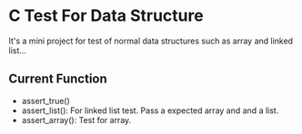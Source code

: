# C Test For Data Structure

It's a mini project for test of normal data structures such as array and linked list...

## Current Function

- assert_true()
- assert_list(): For linked list test. Pass a expected array and and a list.
- assert_array(): Test for array.

